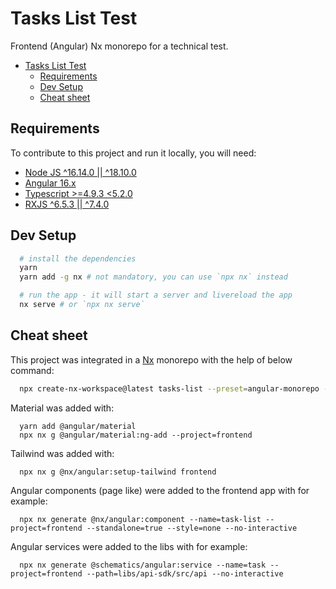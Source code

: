 # Tasks List Test

Frontend (Angular) Nx monorepo for a technical test.

- [Tasks List Test](#tasks-list-test)
  - [Requirements](#requirements)
  - [Dev Setup](#dev-setup)
  - [Cheat sheet](#cheat-sheet)

## Requirements

To contribute to this project and run it locally, you will need:

- [Node JS ^16.14.0 || ^18.10.0](https://nodejs.org/en)
- [Angular 16.x](https://angular.io/guide/versions)
- [Typescript >=4.9.3 <5.2.0](https://www.typescriptlang.org)
- [RXJS ^6.5.3 || ^7.4.0](https://rxjs.dev/)

## Dev Setup

```bash
  # install the dependencies
  yarn
  yarn add -g nx # not mandatory, you can use `npx nx` instead

  # run the app - it will start a server and livereload the app
  nx serve # or `npx nx serve`
```

## Cheat sheet

This project was integrated in a [Nx](https://nx.dev) monorepo with the help of below command:

```bash
  npx create-nx-workspace@latest tasks-list --preset=angular-monorepo --appName=frontend --e2eTestRunner=cypress --interactive=false --routing=true --standaloneApi=true --style=scss --nxCloud=false --packageManager=yarn
```

Material was added with:

```shell
  yarn add @angular/material
  npx nx g @angular/material:ng-add --project=frontend
```

Tailwind was added with:

```shell
  npx nx g @nx/angular:setup-tailwind frontend
```

Angular components (page like) were added to the frontend app with for example:

```shell
  npx nx generate @nx/angular:component --name=task-list --project=frontend --standalone=true --style=none --no-interactive
```

Angular services were added to the libs with for example:

```shell
  npx nx generate @schematics/angular:service --name=task --project=frontend --path=libs/api-sdk/src/api --no-interactive
```
